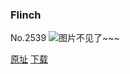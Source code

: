 ### Flinch
No.2539
![图片不见了~~~](https://imgs.xkcd.com/comics/flinch.png)

[原址](https://xkcd.com//2539) [下载](https://imgs.xkcd.com/comics/flinch.png)

